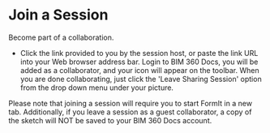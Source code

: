 # Join a Session

Become part of a collaboration.

* Click the link provided to you by the session host, or paste the link URL into your Web browser address bar. Login to BIM 360 Docs, you will be added as a collaborator, and your icon will appear on the toolbar. When you are done collaborating, just click the 'Leave Sharing Session' option from the drop down menu under your picture.

Please note that joining a session will require you to start FormIt in a new tab. Additionally, if you leave a session as a guest collaborator, a copy of the sketch will NOT be saved to your BIM 360 Docs account.

